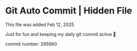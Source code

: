 # Git Auto Commit | Hidden File

This file was added Feb 12, 2025

Just for fun and keeping my daily git commit active 🤪

commit number: 295660
